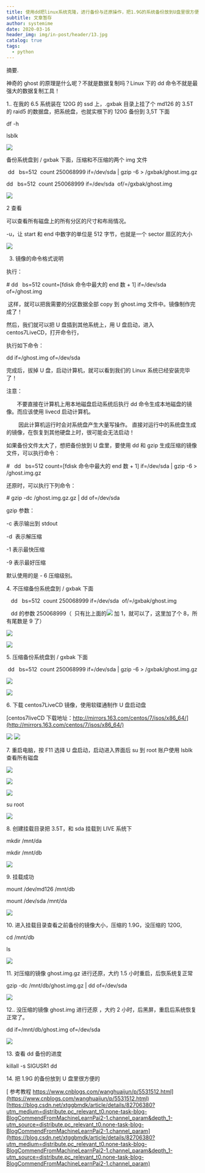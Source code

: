 ```yaml
---
title: 使用dd把linux系统克隆，进行备份与还原操作，把1.9G的系统备份放到U盘里很方便的_xtggbmdk的博客-CSDN博客_dd 备份
subtitle: 文章暂存
author: systemime
date: 2020-03-16
header_img: img/in-post/header/13.jpg
catalog: true
tags:
  - python
---
```

摘要.

<!-- more -->
神奇的 ghost 的原理是什么呢？不就是数据复制吗？Linux 下的 dd 命令不就是最强大的数据复制工具！

1.. 在我的 6.5 系统装在 120G 的 ssd 上，.gxbak 目录上挂了个 md126 的 3.5T 的 raid5 的数据盘，把系统盘，也就实根下的 120G 备份到 3,5T 下面

df -h

lsblk

![](https://img-blog.csdn.net/20180914185428552?watermark/2/text/aHR0cHM6Ly9ibG9nLmNzZG4ubmV0L3h0Z2dibWRr/font/5a6L5L2T/fontsize/400/fill/I0JBQkFCMA==/dissolve/70)

备份系统盘到 / gxbak 下面，压缩和不压缩的两个 img 文件

 dd   bs=512  count 250068999 if=/dev/sda | gzip -6 > /gxbak/ghost.img.gz

dd   bs=512  count 250068999 if=/dev/sda  of/=/gxbak/ghost.img

![](https://img-blog.csdn.net/20180914192527595?watermark/2/text/aHR0cHM6Ly9ibG9nLmNzZG4ubmV0L3h0Z2dibWRr/font/5a6L5L2T/fontsize/400/fill/I0JBQkFCMA==/dissolve/70)

2 查看

可以查看所有磁盘上的所有分区的尺寸和布局情况。

\-u，让 start 和 end 中数字的单位是 512 字节，也就是一个 sector 扇区的大小

![](https://img-blog.csdn.net/20180914185854227?watermark/2/text/aHR0cHM6Ly9ibG9nLmNzZG4ubmV0L3h0Z2dibWRr/font/5a6L5L2T/fontsize/400/fill/I0JBQkFCMA==/dissolve/70)

3. 镜像的命令格式说明

执行：

\# dd   bs=512 count=\[fdisk 命令中最大的 end 数 + 1] if=/dev/sda of=/ghost.img

 这样，就可以把我需要的分区数据全部 copy 到 ghost.img 文件中。镜像制作完成了！

然后，我们就可以把 U 盘插到其他系统上，用 U 盘启动，进入 centos7LiveCD，打开命令行，

执行如下命令：

dd if=/ghost.img of=/dev/sda

完成后，拔掉 U 盘，启动计算机，就可以看到我们的 Linux 系统已经安装完毕了！

注意：

       不要直接在计算机上用本地磁盘启动系统后执行 dd 命令生成本地磁盘的镜像。而应该使用 livecd 启动计算机。

        因此计算机运行时会对系统盘产生大量写操作。 直接对运行中的系统盘生成的镜像，在恢复到其他硬盘上时，很可能会无法启动！

如果备份文件太大了，想把备份放到 U 盘里，要使用 dd 和 gzip 生成压缩的镜像文件，可以执行命令：

\#   dd   bs=512 count=\[fdisk 命令中最大的 end 数 + 1] if=/dev/sda | gzip -6 > /ghost.img.gz

还原时，可以执行下列命令：

\# gzip -dc /ghost.img.gz.gz | dd of=/dev/sda

gzip 参数：

\-c 表示输出到 stdout

\-d  表示解压缩

\-1 表示最快压缩

\-9 表示最好压缩

默认使用的是 - 6 压缩级别。

4\. 不压缩备份系统盘到 / gxbak 下面

   dd   bs=512  count 250068999 if=/dev/sda  of/=/gxbak/ghost.img

   dd 的参数 250068999（  只有比上面的![](https://img-blog.csdn.net/20180914173849545?watermark/2/text/aHR0cHM6Ly9ibG9nLmNzZG4ubmV0L3h0Z2dibWRr/font/5a6L5L2T/fontsize/400/fill/I0JBQkFCMA==/dissolve/70)
 加 1，就可以了，这里加了个 8，所有尾数是 9 了）

![](https://img-blog.csdn.net/20180914173218820?watermark/2/text/aHR0cHM6Ly9ibG9nLmNzZG4ubmV0L3h0Z2dibWRr/font/5a6L5L2T/fontsize/400/fill/I0JBQkFCMA==/dissolve/70)

![](https://img-blog.csdn.net/20180922220145682?watermark/2/text/aHR0cHM6Ly9ibG9nLmNzZG4ubmV0L3h0Z2dibWRr/font/5a6L5L2T/fontsize/400/fill/I0JBQkFCMA==/dissolve/70)

5\. 压缩备份系统盘到 / gxbak 下面

 dd   bs=512  count 250068999 if=/dev/sda | gzip -6 > /gxbak/ghost.img.gz

![](https://img-blog.csdn.net/20180914173149432?watermark/2/text/aHR0cHM6Ly9ibG9nLmNzZG4ubmV0L3h0Z2dibWRr/font/5a6L5L2T/fontsize/400/fill/I0JBQkFCMA==/dissolve/70)

![](https://img-blog.csdn.net/20180922220247280?watermark/2/text/aHR0cHM6Ly9ibG9nLmNzZG4ubmV0L3h0Z2dibWRr/font/5a6L5L2T/fontsize/400/fill/I0JBQkFCMA==/dissolve/70)

6\. 下载 centos7LiveCD 镜像，使用软碟通制作 U 盘启动盘

[centos7liveCD 下载地址：http://mirrors.163.com/centos/7/isos/x86_64/](http://mirrors.163.com/centos/7/isos/x86_64/)

![](https://img-blog.csdn.net/2018091417484119?watermark/2/text/aHR0cHM6Ly9ibG9nLmNzZG4ubmV0L3h0Z2dibWRr/font/5a6L5L2T/fontsize/400/fill/I0JBQkFCMA==/dissolve/70)
![](https://img-blog.csdn.net/20180914175323163?watermark/2/text/aHR0cHM6Ly9ibG9nLmNzZG4ubmV0L3h0Z2dibWRr/font/5a6L5L2T/fontsize/400/fill/I0JBQkFCMA==/dissolve/70)

7\. 重启电脑，按 F11 选择 U 盘启动，启动进入界面后 su 到 root 账户使用 lsblk 查看所有磁盘

![](https://img-blog.csdn.net/20180914184258598?watermark/2/text/aHR0cHM6Ly9ibG9nLmNzZG4ubmV0L3h0Z2dibWRr/font/5a6L5L2T/fontsize/400/fill/I0JBQkFCMA==/dissolve/70)

![](https://img-blog.csdn.net/20180914184326288?watermark/2/text/aHR0cHM6Ly9ibG9nLmNzZG4ubmV0L3h0Z2dibWRr/font/5a6L5L2T/fontsize/400/fill/I0JBQkFCMA==/dissolve/70)

![](https://img-blog.csdn.net/20180914180337171?watermark/2/text/aHR0cHM6Ly9ibG9nLmNzZG4ubmV0L3h0Z2dibWRr/font/5a6L5L2T/fontsize/400/fill/I0JBQkFCMA==/dissolve/70)

su root

![](https://img-blog.csdn.net/20180914184404155?watermark/2/text/aHR0cHM6Ly9ibG9nLmNzZG4ubmV0L3h0Z2dibWRr/font/5a6L5L2T/fontsize/400/fill/I0JBQkFCMA==/dissolve/70)

8\. 创建挂载目录把 3.5T，和 sda 挂载到 LIVE 系统下

mkdir /mnt/da

mkdir /mnt/db

![](https://img-blog.csdn.net/2018091418055532?watermark/2/text/aHR0cHM6Ly9ibG9nLmNzZG4ubmV0L3h0Z2dibWRr/font/5a6L5L2T/fontsize/400/fill/I0JBQkFCMA==/dissolve/70)

9\. 挂载成功

mount /dev/md126 /mnt/db

mount /dev/sda /mnt/da

![](https://img-blog.csdn.net/20180914180924137?watermark/2/text/aHR0cHM6Ly9ibG9nLmNzZG4ubmV0L3h0Z2dibWRr/font/5a6L5L2T/fontsize/400/fill/I0JBQkFCMA==/dissolve/70)

10\. 进入挂载目录查看之前备份的镜像大小，压缩的 1.9G，没压缩的 120G,

cd /mnt/db

ls

![](https://img-blog.csdn.net/20180914181257506?watermark/2/text/aHR0cHM6Ly9ibG9nLmNzZG4ubmV0L3h0Z2dibWRr/font/5a6L5L2T/fontsize/400/fill/I0JBQkFCMA==/dissolve/70)

11\. 对压缩的镜像 ghost.img.gz 进行还原，大约 1.5 小时重启，后恢系统复正常

gzip -dc /mnt/db/ghost.img.gz | dd of=/dev/sda

![](https://img-blog.csdn.net/2018091418181567?watermark/2/text/aHR0cHM6Ly9ibG9nLmNzZG4ubmV0L3h0Z2dibWRr/font/5a6L5L2T/fontsize/400/fill/I0JBQkFCMA==/dissolve/70)

12.. 没压缩的镜像 ghost.img 进行还原 ，大约 2 小时，后黑屏，重启后系统恢复正常了。

dd if=/mnt/db/ghost.img of=/dev/sda

![](https://img-blog.csdn.net/20180914181954399?watermark/2/text/aHR0cHM6Ly9ibG9nLmNzZG4ubmV0L3h0Z2dibWRr/font/5a6L5L2T/fontsize/400/fill/I0JBQkFCMA==/dissolve/70)

13\. 查看 dd 备份的进度  

killall -s SIGUSR1 dd

14\. 把 1.9G 的备份放到 U 盘里很方便的

[ 参考教程 https://www.cnblogs.com/wanghuaijun/p/5531512.html](https://www.cnblogs.com/wanghuaijun/p/5531512.html) 
 [https://blog.csdn.net/xtggbmdk/article/details/82706380?utm_medium=distribute.pc_relevant_t0.none-task-blog-BlogCommendFromMachineLearnPai2-1.channel_param&depth_1-utm_source=distribute.pc_relevant_t0.none-task-blog-BlogCommendFromMachineLearnPai2-1.channel_param](https://blog.csdn.net/xtggbmdk/article/details/82706380?utm_medium=distribute.pc_relevant_t0.none-task-blog-BlogCommendFromMachineLearnPai2-1.channel_param&depth_1-utm_source=distribute.pc_relevant_t0.none-task-blog-BlogCommendFromMachineLearnPai2-1.channel_param)
